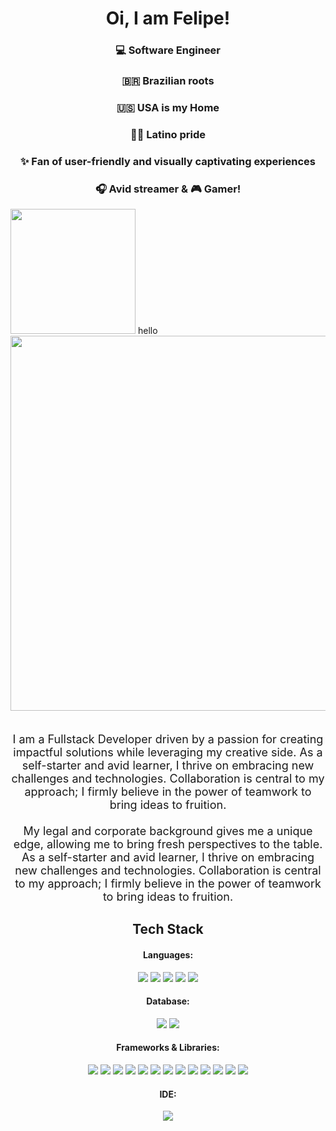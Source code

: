 <h1 align="center"> Oi, I am Felipe!</h1>
<div background-image: url('https://github.com/fliperamos88/fliperamos88/assets/129113618/ca6842ef-6859-44df-b4c5-c6a537465f60')></div>
<div align="center" backgroundI>
     <h3>💻 Software Engineer </h3>  
     <h3>🇧🇷 Brazilian roots </h3>  
     <h3>🇺🇸  USA is my Home</h3>  
     <h3>✌🏼 Latino pride</h3>  
     <h3> ✨ Fan of user-friendly and visually captivating experiences</h3> 
     <h3> 🎧 Avid streamer & 🎮 Gamer!</h3>  

</div>

<span float="left">
 <img src='https://github.com/fliperamos88/fliperamos88/assets/129113618/ca6842ef-6859-44df-b4c5-c6a537465f60' width=200 style="border-radius:50"/>
 <span aling='center'>hello</span>    
</span>

<div align="center">
   <img src='https://github.com/fliperamos88/fliperamos88/assets/129113618/ca6842ef-6859-44df-b4c5-c6a537465f60' width=600 style="border-radius:50"/>
</div>   <br>



<p style="text-align: center; font-size: large">I am a Fullstack Developer driven by a passion for creating impactful solutions while leveraging my creative side. As a self-starter and avid learner, I thrive on embracing new challenges and technologies. Collaboration is central to my approach; I firmly believe in the power of teamwork to bring ideas to fruition. <br><br>
My legal and corporate background gives me a unique edge, allowing me to bring fresh perspectives to the table. As a self-starter and avid learner, I thrive on embracing new challenges and technologies. Collaboration is central to my approach; I firmly believe in the power of teamwork to bring ideas to fruition. 

</p>

<h2 align="center"> Tech Stack</h2>
<div>
     
</div>

<h4 align="center">Languages:</h4>
<div align='center'>
 <img src='https://img.shields.io/badge/JavaScript-323330?style=for-the-badge&logo=javascript&logoColor=F7DF1E'/>
 <img src='https://img.shields.io/badge/TypeScript-007ACC?style=for-the-badge&logo=typescript&logoColor=white'/>
<img src='https://img.shields.io/badge/Python-FFD43B?style=for-the-badge&logo=python&logoColor=blue'/>
<img src='https://img.shields.io/badge/HTML5-E34F26?style=for-the-badge&logo=html5&logoColor=white'/>
<img src='https://img.shields.io/badge/CSS3-1572B6?style=for-the-badge&logo=css3&logoColor=white'/>
 </div>
<h4 align="center">Database:</h4>
<div align='center'>

<img src='https://img.shields.io/badge/PostgreSQL-316192?style=for-the-badge&logo=postgresql&logoColor=white'/>
<img src='https://img.shields.io/badge/MongoDB-4EA94B?style=for-the-badge&logo=mongodb&logoColor=white'/>
 </div>
<h4 align="center">Frameworks & Libraries:</h4>
<div align='center'>

<img src='https://img.shields.io/badge/Node%20js-339933?style=for-the-badge&logo=nodedotjs&logoColor=white'/>


<img src='https://img.shields.io/badge/Express%20js-000000?style=for-the-badge&logo=express&logoColor=white'/>


<img src='https://img.shields.io/badge/next%20js-000000?style=for-the-badge&logo=nextdotjs&logoColor=white'/>

<img src='https://img.shields.io/badge/React-20232A?style=for-the-badge&logo=react&logoColor=61DAFB'/>

<img src='https://img.shields.io/badge/jQuery-0769AD?style=for-the-badge&logo=jquery&logoColor=white'/>

<img src='https://img.shields.io/badge/Flask-000000?style=for-the-badge&logo=flask&logoColor=white'/>

<img src='https://img.shields.io/badge/Django-092E20?style=for-the-badge&logo=django&logoColor=green'/>
<img src='https://img.shields.io/badge/Sequelize-52B0E7?style=for-the-badge&logo=Sequelize&logoColor=white'/>

<img src='https://img.shields.io/badge/Jasmine-8A4182?style=for-the-badge&logo=Jasmine&logoColor=white'/>

<img src='https://img.shields.io/badge/Jest-C21325?style=for-the-badge&logo=jest&logoColor=white'/>

<img src='https://img.shields.io/badge/Tailwind_CSS-38B2AC?style=for-the-badge&logo=tailwind-css&logoColor=white'/>

<img src='https://img.shields.io/badge/Bootstrap-563D7C?style=for-the-badge&logo=bootstrap&logoColor=white'/>

<img src='https://img.shields.io/badge/Docker-2CA5E0?style=for-the-badge&logo=docker&logoColor=white'/>
 </div>
<h4 align="center">IDE:</h4>
<div align='center'>
<img src='https://img.shields.io/badge/VSCode-0078D4?style=for-the-badge&logo=visual%20studio%20code&logoColor=white'/>
 </div>














